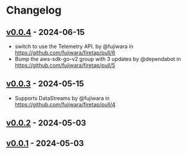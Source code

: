 # Changelog

## [v0.0.4](https://github.com/fujiwara/firetap/compare/v0.0.3...v0.0.4) - 2024-06-15
- switch to use the Telemetry API. by @fujiwara in https://github.com/fujiwara/firetap/pull/6
- Bump the aws-sdk-go-v2 group with 3 updates by @dependabot in https://github.com/fujiwara/firetap/pull/5

## [v0.0.3](https://github.com/fujiwara/firetap/compare/v0.0.2...v0.0.3) - 2024-05-15
- Supports DataStreams by @fujiwara in https://github.com/fujiwara/firetap/pull/4

## [v0.0.2](https://github.com/fujiwara/firetap/compare/v0.0.1...v0.0.2) - 2024-05-03

## [v0.0.1](https://github.com/fujiwara/firetap/commits/v0.0.1) - 2024-05-03
